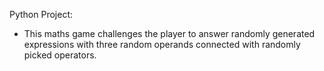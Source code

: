 Python Project: 
- This maths game challenges the player to answer randomly generated expressions with three random operands connected with randomly picked operators.
